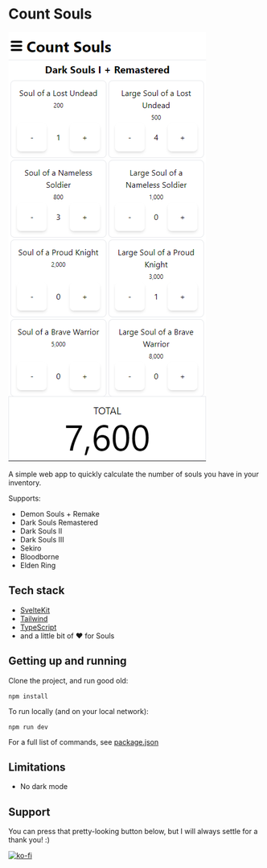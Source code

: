 # Count Souls

![](./screenshots/img_site_1.png)

A simple web app to quickly calculate the number of souls you have in your inventory.

Supports:

- Demon Souls + Remake
- Dark Souls Remastered
- Dark Souls II
- Dark Souls III
- Sekiro
- Bloodborne
- Elden Ring

## Tech stack

- [SvelteKit](https://kit.svelte.dev/)
- [Tailwind](https://tailwindcss.com/)
- [TypeScript](https://www.typescriptlang.org/)
- and a little bit of :heart: for Souls

## Getting up and running

Clone the project, and run good old:

```
npm install
```

To run locally (and on your local network):

```
npm run dev
```

For a full list of commands, see [package.json](./package.json)

## Limitations

- No dark mode

## Support

You can press that pretty-looking button below, but I will always settle for a thank you! :)

[![ko-fi](https://ko-fi.com/img/githubbutton_sm.svg)](https://ko-fi.com/C0C8O3SFV)
